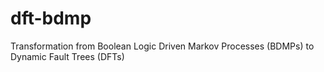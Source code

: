 # dft-bdmp
Transformation from Boolean Logic Driven Markov Processes (BDMPs) to Dynamic Fault Trees (DFTs)
